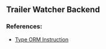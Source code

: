 ## Trailer Watcher Backend 

### References:
  - [Type ORM Instruction](https://typeorm.io/data-source)
